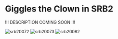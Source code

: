 # Giggles the Clown in SRB2
 !!! DESCRIPTION COMING SOON !!!

![srb20072](https://github.com/user-attachments/assets/4557c956-c8c0-4a2f-8cdf-3c5532d7bcba)
![srb20073](https://github.com/user-attachments/assets/fd3f7851-9202-4f1a-a549-2dd36e73dcb6)
![srb20082](https://github.com/user-attachments/assets/b6d066b7-92a1-4f0b-8548-329fc52fb9a3)
